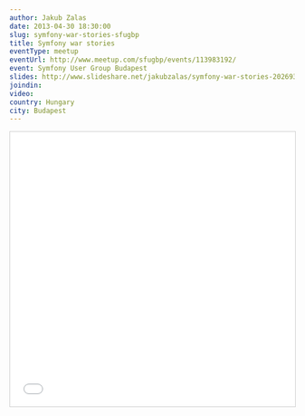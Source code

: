 ```yaml
---
author: Jakub Zalas
date: 2013-04-30 18:30:00
slug: symfony-war-stories-sfugbp
title: Symfony war stories
eventType: meetup
eventUrl: http://www.meetup.com/sfugbp/events/113983192/
event: Symfony User Group Budapest
slides: http://www.slideshare.net/jakubzalas/symfony-war-stories-20269373
joindin:
video:
country: Hungary
city: Budapest
---
```


<iframe src="//www.slideshare.net/slideshow/embed_code/key/LXRW5OPh3nfa88" width="595" height="485" frameborder="0" marginwidth="0" marginheight="0" scrolling="no" style="border:1px solid #CCC; border-width:1px; margin-bottom:5px; max-width: 100%;" allowfullscreen> </iframe>
